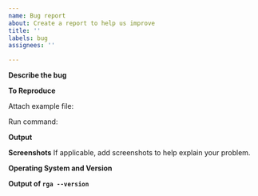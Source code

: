 ```yaml
---
name: Bug report
about: Create a report to help us improve
title: ''
labels: bug
assignees: ''

---
```


**Describe the bug**


**To Reproduce**

Attach example file:

Run command:

**Output**

**Screenshots**
If applicable, add screenshots to help explain your problem.

**Operating System and Version**


**Output of `rga --version`**

